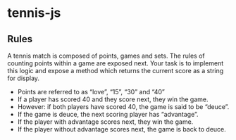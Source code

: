 # tennis-js

## Rules

A tennis match is composed of points, games and sets. The rules of counting points within a game are exposed next. Your task is to implement this logic and expose a method which returns the current score as a string for display.

- Points are referred to as “love”, “15”, “30” and “40”
- If a player has scored 40 and they score next, they win the game.
- However: if both players have scored 40, the game is said to be “deuce”.
- If the game is deuce, the next scoring player has “advantage”.
- If the player with advantage scores next, they win the game.
- If the player without advantage scores next, the game is back to deuce.
